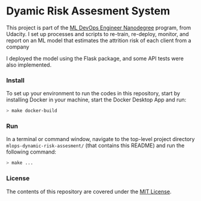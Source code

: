 Dyamic Risk Assesment System
================


This project is part of the [ML DevOps Engineer Nanodegree](https://www.udacity.com/course/machine-learning-dev-ops-engineer-nanodegree--nd0821)
 program, from Udacity. I set up processes and scripts to re-train, re-deploy,
 monitor, and report on an ML model that estimates the attrition risk of each
 client from a company

I deployed the model using the Flask package, and some API tests were also
 implemented.


### Install
To set up your environment to run the codes in this repository, start by
 installing Docker in your machine, start the Docker Desktop App and run:

```bash
> make docker-build
```


### Run
In a terminal or command window, navigate to the top-level project directory
 `mlops-dynamic-risk-assesment/` (that contains this README) and run the
 following command:

```bash
> make ...
```


### License
The contents of this repository are covered under the [MIT License](LICENSE).